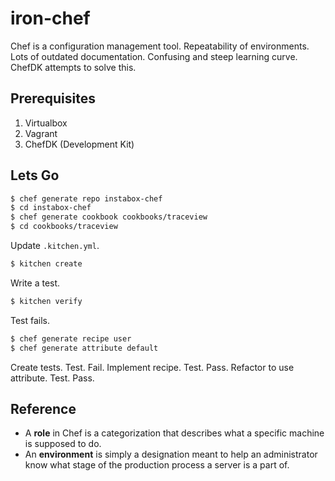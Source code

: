 # iron-chef

Chef is a configuration management tool.
Repeatability of environments.
Lots of outdated documentation.
Confusing and steep learning curve.
ChefDK attempts to solve this.

## Prerequisites

1. Virtualbox
2. Vagrant
3. ChefDK (Development Kit)

## Lets Go

```bash
$ chef generate repo instabox-chef
$ cd instabox-chef
$ chef generate cookbook cookbooks/traceview
$ cd cookbooks/traceview
```

Update `.kitchen.yml`.

```bash
$ kitchen create
```

Write a test.

```bash
$ kitchen verify
```

Test fails.

```bash
$ chef generate recipe user
$ chef generate attribute default
```

Create tests. Test. Fail. Implement recipe. Test. Pass.
Refactor to use attribute. Test. Pass.


## Reference

- A **role** in Chef is a categorization that describes what a specific machine
  is supposed to do.
- An **environment** is simply a designation meant to help an administrator know
  what stage of the production process a server is a part of.


[1]: https://docs.chef.io/install_dk.html
[2]: https://github.com/berkshelf/berkshelf/issues/378#issuecomment-13842960
